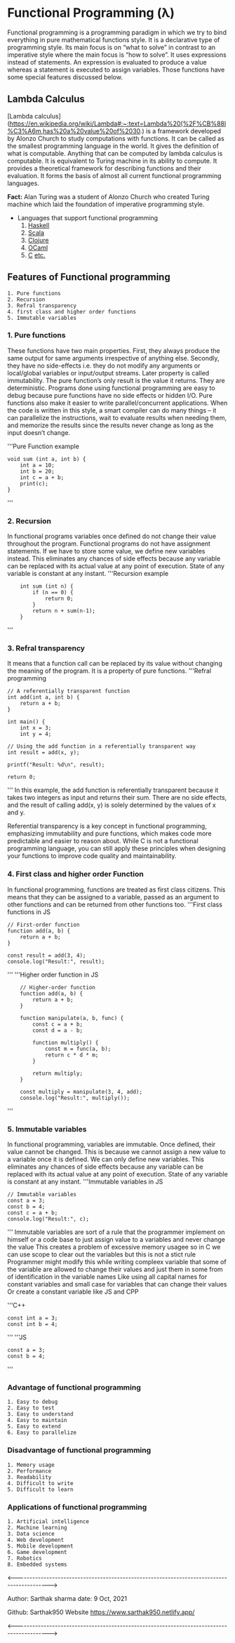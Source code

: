 # Functional Programming (λ)

Functional programming is a programming paradigm in which we try to bind everything in pure mathematical functions style. It is a declarative type of programming style. Its main focus is on “what to solve” in contrast to an imperative style where the main focus is “how to solve”. It uses expressions instead of statements. An expression is evaluated to produce a value whereas a statement is executed to assign variables. Those functions have some special features discussed below. 

## Lambda Calculus

[Lambda calculus](https://en.wikipedia.org/wiki/Lambda#:~:text=Lambda%20(%2F%CB%88l%C3%A6m,has%20a%20value%20of%2030.) is a framework developed by Alonzo Church to study computations with functions. It can be called as the smallest programming language in the world. It gives the definition of what is computable. Anything that can be computed by lambda calculus is computable. It is equivalent to Turing machine in its ability to compute. It provides a theoretical framework for describing functions and their evaluation. It forms the basis of almost all current functional programming languages. 

**Fact:** Alan Turing was a student of Alonzo Church who created Turing machine which laid the foundation of imperative programming style.

* Languages that support functional programming
    1. [Haskell](https://www.haskell.org/)
    2. [Scala](https://www.scala-lang.org/)
    3. [Clojure](https://clojure.org/)
    4. [OCaml](https://ocaml.org/)
    5. [C](https://en.wikipedia.org/wiki/C_(programming_language))
    [etc.](https://en.wikipedia.org/wiki/Category:Functional_languages)


## Features of Functional programming

    1. Pure functions
    2. Recursion
    3. Refral transparency
    4. first class and higher order functions
    5. Immutable variables

### 1. Pure functions
These functions have two main properties. First, they always produce the same output for same arguments irrespective of anything else. 
Secondly, they have no side-effects i.e. they do not modify any arguments or local/global variables or input/output streams. 
Later property is called immutability. The pure function’s only result is the value it returns. They are deterministic. 
Programs done using functional programming are easy to debug because pure functions have no side effects or hidden I/O. Pure functions also make it easier to write parallel/concurrent applications. When the code is written in this style, a smart compiler can do many things – it can parallelize the instructions, wait to evaluate results when needing them, and memorize the results since the results never change as long as the input doesn’t change. 

'''Pure Function example
    
    void sum (int a, int b) {
        int a = 10;
        int b = 20;
        int c = a + b;
        print(c);
    }

'''

### 2. Recursion
In functional programs variables once defined do not change their value throughout the program. Functional programs do not have assignment statements. If we have to store some value, we define new variables instead. This eliminates any chances of side effects because any variable can be replaced with its actual value at any point of execution. State of any variable is constant at any instant. 
'''Recursion example
        
        int sum (int n) {
            if (n == 0) {
                return 0;
            }
            return n + sum(n-1);
        }
    
'''

### 3. Refral transparency
It means that a function call can be replaced by its value without changing the meaning of the program. It is a property of pure functions.
'''Refral programming
    
    // A referentially transparent function
    int add(int a, int b) {
        return a + b;
    }

    int main() {
        int x = 3;
        int y = 4;

    // Using the add function in a referentially transparent way
    int result = add(x, y);
    
    printf("Result: %d\n", result);
    
    return 0;
'''
In this example, the add function is referentially transparent because it takes two integers as input and returns their sum. There are no side effects, and the result of calling add(x, y) is solely determined by the values of x and y.

Referential transparency is a key concept in functional programming, emphasizing immutability and pure functions, which makes code more predictable and easier to reason about. While C is not a functional programming language, you can still apply these principles when designing your functions to improve code quality and maintainability.



### 4. First class and higher order Function
In functional programming, functions are treated as first class citizens. This means that they can be assigned to a variable, passed as an argument to other functions and can be returned from other functions too.
'''First class functions in JS

    // First-order function
    function add(a, b) {
        return a + b;
    }

    const result = add(3, 4);
    console.log("Result:", result);    

'''
'''Higher order function in JS
    
        // Higher-order function
        function add(a, b) {
            return a + b;
        }
    
        function manipulate(a, b, func) {
            const c = a + b;
            const d = a - b;
    
            function multiply() {
                const m = func(a, b);
                return c * d * m;
            }
    
            return multiply;
        }
    
        const multiply = manipulate(3, 4, add);
        console.log("Result:", multiply());
    
'''

### 5. Immutable variables
In functional programming, variables are immutable. Once defined, their value cannot be changed. This is because we cannot assign a new value to a variable once it is defined. We can only define new variables. This eliminates any chances of side effects because any variable can be replaced with its actual value at any point of execution. State of any variable is constant at any instant.
'''Immutable variables in JS
    
    // Immutable variables
    const a = 3;
    const b = 4;
    const c = a + b;
    console.log("Result:", c);
    
'''
Immutable variables are sort of a rule that the programmer implement on himself or a code base to just assign value to a variables and never change the value 
This creates a problem of excessive memory usagee so in C we can use scope to clear out the variables but this is not a stict rule 
Programmer might modify this while writing compleex variable that some of the variable are allowed to change their values and just them in some from of identification in the variable names
Like using all capital names for constant variables and small case for variables that can change their values
Or create a constant variable like JS and CPP 

'''C++

    const int a = 3;
    const int b = 4;
    
'''
'''JS
    
    const a = 3;
    const b = 4;

'''

### Advantage of functional programming
    1. Easy to debug
    2. Easy to test
    3. Easy to understand
    4. Easy to maintain
    5. Easy to extend
    6. Easy to parallelize

### Disadvantage of functional programming 
    1. Memory usage
    2. Performance
    3. Readability
    4. Difficult to write
    5. Difficult to learn



### Applications of functional programming
    1. Artificial intelligence
    2. Machine learning
    3. Data science
    4. Web development
    5. Mobile development
    6. Game development
    7. Robotics
    8. Embedded systems



<------------------------------------------------------------------------------------------>

Author: Sarthak sharma
date: 9 Oct, 2021

Github: Sarthak950
Website https://www.sarthak950.netlify.app/

<------------------------------------------------------------------------------------------>
